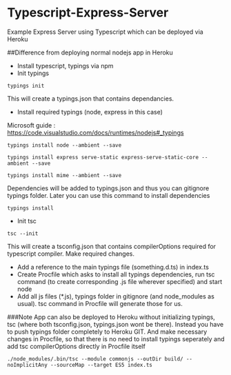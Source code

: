 # Typescript-Express-Server
Example Express Server using Typescript which can be deployed via Heroku

##Difference from deploying normal nodejs app in Heroku
* Install typescript, typings via npm
* Init typings

`typings init`

This will create a typings.json that contains dependancies.

* Install required typings (node, express in this case)

Microsoft guide : https://code.visualstudio.com/docs/runtimes/nodejs#_typings

`typings install node --ambient --save`

`typings install express serve-static express-serve-static-core --ambient --save`

`typings install mime --ambient --save`

Dependencies will be added to typings.json and thus you can gitignore typings folder. Later you can use this command to install dependencies

`typings install`

* Init tsc 

`tsc --init`

This will create a tsconfig.json that contains compilerOptions required for typescript compiler. Make required changes.

* Add a reference to the main typings file (something.d.ts) in index.ts
* Create Procfile which asks to install all typings dependencies,  run tsc command (to create corresponding .js file wherever specified) and start node
* Add all js files (*.js), typings folder in gitignore (and node_modules as usual). tsc command in Procfile will generate those for us.

###Note
App can also be deployed to Heroku without initializing typings, tsc (where both tsconfig.json, typings.json wont be there). Instead you have to push typings folder completely to Heroku GIT. And make necessary changes in Procfile, so that there is no need to install typings seperately and add tsc compilerOptions directly in Procfile itself 

`./node_modules/.bin/tsc --module commonjs --outDir build/ --noImplicitAny --sourceMap --target ES5 index.ts`
